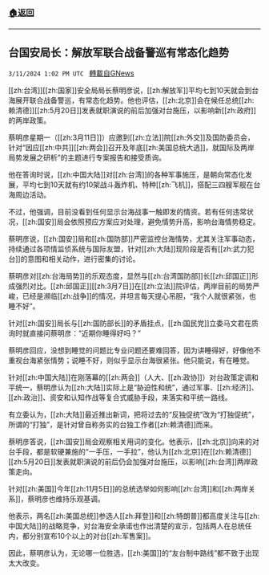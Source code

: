 ###  [:house:返回](README.md)
---


## 台国安局长：解放军联合战备警巡有常态化趋势
`3/11/2024 1:02 PM UTC ` [轉載自GNews](https://gnews.org/articles/2384512)

[[zh:台湾]][[zh:国家]]安全局局长蔡明彦说，[[zh:解放军]]平均七到10天就会到台海展开联合战备警巡，有常态化趋势。他也评估，[[zh:北京]]会在候任总统[[zh:赖清德]][[zh:5月20日]]发表就职演说的前后加强对台施压，以影响新[[zh:政府]]的两岸政策。

蔡明彦星期一（[[zh:3月11日]]）应邀到[[zh:立法]]院[[zh:外交]]及国防委员会，针对“因应[[zh:中共]][[zh:两会]]召开及年底[[zh:美国总统大选]]，就国际及两岸局势发展之研析”的主题进行专案报告和接受质询。

他在答询时说，[[zh:中国大陆]]对[[zh:台湾]]的各种军事施压，是朝向常态化发展，平均七到10天就有约10架战斗轰炸机、特种[[zh:飞机]]，搭配三四艘军舰在台海周边活动。

不过，他强调，目前没看到任何显示台海战事一触即发的情资。若有任何违常状况，[[zh:国安]]局会依照预应方案应对处理，避免情势升高，影响台海情势稳定。

蔡明彦说，[[zh:国安]]局和[[zh:国防部]]严密监控台海情势，尤其关注军事动态，持续通过各项情监侦系统与国际友盟，针对[[zh:大陆]]现阶段是否有[[zh:武力犯台]]的意图和相关动作，进行密集的讨论。

蔡明彦对[[zh:台海局势]]的乐观态度，显然与[[zh:台湾国防部]]长[[zh:邱国正]]形成强烈对比。[[zh:邱国正]][[zh:3月7日]]在[[zh:立法]]院评估，两岸目前的局势严峻，已经是濒临[[zh:战争]]的情况，并坦言每天提心吊胆，“我个人就很紧张，也睡不好”。

针对[[zh:国安]]局长与[[zh:国防部长]]的矛盾挂点，[[zh:国民党]]立委马文君在质询时就直接问蔡明彦：“近期你睡得好吗？”

蔡明彦回应，没想到睡觉的问题比专业问题还要难回答，因为讲睡得好，好像他不重视台海紧张情势；说睡不好，则似乎显示台海很紧张。他只能说，有在睡觉。

针对[[zh:中国大陆]]在刚落幕的[[zh:两会]]（人大、[[zh:政协]]）对台政策定调和平统一，蔡明彦认为[[zh:大陆]]实际上是“胁迫性和统”，通过军事、[[zh:经济]]、[[zh:政治]]、资安和认知作战等复合式威胁手段，来落实和平统一路线。

有立委认为，[[zh:大陆]]最近推出新词，把将过去的“反独促统”改为“打独促统”，所谓的“打独”，是针对曾自称务实的台独工作者[[zh:赖清德]]而来。

蔡明彦答说，[[zh:国安]]局会观察相关用词的变化。他表示，[[zh:北京]]向来的对台手段，都是软硬兼施的“一手压，一手拉”，他认为[[zh:北京]]在[[zh:赖清德]][[zh:5月20日]]发表就职演说的前后仍会加强对台施压，以影响[[zh:台湾]]两岸政策走向。

针对[[zh:美国]]今年[[zh:11月5日]]的总统选举如何影响[[zh:台湾]]和[[zh:两岸关系]]，蔡明彦也维持乐观基调。

他表示，两名[[zh:美国总统]]参选人[[zh:拜登]]和[[zh:特朗普]]都高度关注与[[zh:中国大陆]]的战略竞争，对台海安全承诺也作出清楚的宣示，包括两人在总统任内，都分别宣布10个以上的对台[[zh:军售案]]。

因此，蔡明彦认为，无论哪一位胜选，[[zh:美国]]的“友台制中路线”都不致于出现太大改变。
